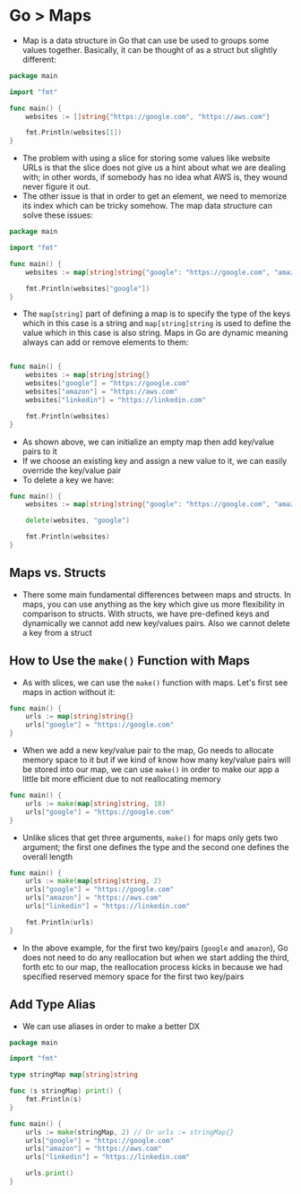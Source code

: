 # Go > Maps

-   Map is a data structure in Go that can use be used to groups some values together. Basically, it can be thought of as a struct but slightly different:

```go
package main

import "fmt"

func main() {
	websites := []string{"https://google.com", "https://aws.com"}

	fmt.Println(websites[1])
}
```

-   The problem with using a slice for storing some values like website URLs is that the slice does not give us a hint about what we are dealing with; in other words, if somebody has no idea what AWS is, they wound never figure it out.
-   The other issue is that in order to get an element, we need to memorize its index which can be tricky somehow. The map data structure can solve these issues:

```go
package main

import "fmt"

func main() {
	websites := map[string]string{"google": "https://google.com", "amazon": "https://aws.com"}

	fmt.Println(websites["google"])
}
```

-   The `map[string]` part of defining a map is to specify the type of the keys which in this case is a string and `map[string]string` is used to define the value which in this case is also string. Maps in Go are dynamic meaning always can add or remove elements to them:

```go

func main() {
	websites := map[string]string{}
	websites["google"] = "https://google.com"
	websites["amazon"] = "https://aws.com"
	websites["linkedin"] = "https://linkedin.com"

	fmt.Println(websites)
}
```

-   As shown above, we can initialize an empty map then add key/value pairs to it
-   If we choose an existing key and assign a new value to it, we can easily override the key/value pair
-   To delete a key we have:

```go
func main() {
	websites := map[string]string{"google": "https://google.com", "amazon": "https://aws.com"}

	delete(websites, "google")

	fmt.Println(websites)
}
```

## Maps vs. Structs

-   There some main fundamental differences between maps and structs. In maps, you can use anything as the key which give us more flexibility in comparison to structs. With structs, we have pre-defined keys and dynamically we cannot add new key/values pairs. Also we cannot delete a key from a struct

## How to Use the `make()` Function with Maps

-   As with slices, we can use the `make()` function with maps. Let's first see maps in action without it:

```go
func main() {
	urls := map[string]string{}
	urls["google"] = "https://google.com"
}
```

-   When we add a new key/value pair to the map, Go needs to allocate memory space to it but if we kind of know how many key/value pairs will be stored into our map, we can use `make()` in order to make our app a little bit more efficient due to not reallocating memory

```go
func main() {
	urls := make(map[string]string, 10)
	urls["google"] = "https://google.com"
}
```

-   Unlike slices that get three arguments, `make()` for maps only gets two argument; the first one defines the type and the second one defines the overall length

```go
func main() {
	urls := make(map[string]string, 2)
	urls["google"] = "https://google.com"
	urls["amazon"] = "https://aws.com"
	urls["linkedin"] = "https://linkedin.com"

	fmt.Println(urls)
}
```

-   In the above example, for the first two key/pairs (`google` and `amazon`), Go does not need to do any reallocation but when we start adding the third, forth etc to our map, the reallocation process kicks in because we had specified reserved memory space for the first two key/pairs

## Add Type Alias
- We can use aliases in order to make a better DX
```go
package main

import "fmt"

type stringMap map[string]string

func (s stringMap) print() {
	fmt.Println(s)
}

func main() {
	urls := make(stringMap, 2) // Or urls := stringMap{}
	urls["google"] = "https://google.com"
	urls["amazon"] = "https://aws.com"
	urls["linkedin"] = "https://linkedin.com"

	urls.print()
}
```